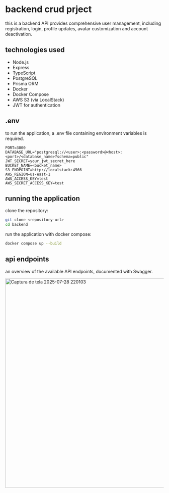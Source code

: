 # backend crud prject

this is a backend API provides comprehensive user management, including registration, login, profile updates, avatar customization and account deactivation.

## technologies used

- Node.js
- Express
- TypeScript
- PostgreSQL
- Prisma ORM
- Docker 
- Docker Compose
- AWS S3 (via LocalStack)
- JWT for authentication

## .env
   to run the application, a .env file containing environment variables is required.
   ```env
   PORT=3000
   DATABASE_URL="postgresql://<user>:<password>@<host>:<port>/<database_name>?schema=public"
   JWT_SECRET=your_jwt_secret_here
   BUCKET_NAME=<bucket_name>
   S3_ENDPOINT=http://localstack:4566
   AWS_REGION=us-east-1
   AWS_ACCESS_KEY=test
   AWS_SECRET_ACCESS_KEY=test
   ```

## running the application
   clone the repository:
   ```bash
   git clone <repository-url>
   cd backend
   ```
   run the application with docker compose:
   ```bash
   docker compose up --build
   ```

## api endpoints
   an overview of the available API endpoints, documented with Swagger.
   
   <img width="1696" height="663" alt="Captura de tela 2025-07-28 220103" src="https://github.com/user-attachments/assets/222f4686-5b9a-4204-ba5b-521b1f8da259" />
